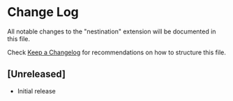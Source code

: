# Change Log

All notable changes to the "nestination" extension will be documented in this file.

Check [Keep a Changelog](http://keepachangelog.com/) for recommendations on how to structure this file.

## [Unreleased]

- Initial release